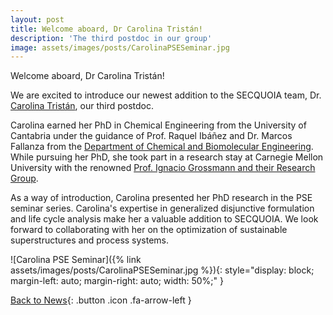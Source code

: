 ```yaml
---
layout: post
title: Welcome aboard, Dr Carolina Tristán!
description: 'The third postdoc in our group'
image: assets/images/posts/CarolinaPSESeminar.jpg
---
```


Welcome aboard, Dr Carolina Tristán!

We are excited to introduce our newest addition to the SECQUOIA team, Dr. [Carolina Tristán](https://SECQUOIA.github.io/2-members.html), our third postdoc.

Carolina earned her PhD in Chemical Engineering from the University of Cantabria under the guidance of Prof. Raquel Ibáñez and Dr. Marcos Fallanza from the [Department of Chemical and Biomolecular Engineering](https://www.facebook.com/IngenieriaQuimicayBiomolecular/). While pursuing her PhD, she took part in a research stay at Carnegie Mellon University with the renowned [Prof. Ignacio Grossmann and their Research Group](https://capd.cheme.cmu.edu/research/index.html).

As a way of introduction, Carolina presented her PhD research in the PSE seminar series. Carolina's expertise in generalized disjunctive formulation and life cycle analysis make her a valuable addition to SECQUOIA. We look forward to collaborating with her on the optimization of sustainable superstructures and process systems.

![Carolina PSE Seminar]({% link assets/images/posts/CarolinaPSESeminar.jpg %}){: style="display: block; margin-left: auto; margin-right: auto; width: 50%;" }

[Back to News](/3-news.html){: .button .icon .fa-arrow-left }
